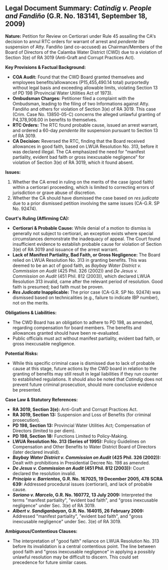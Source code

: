 ## Legal Document Summary: *Catindig v. People and Fandiño* (G.R. No. 183141, September 18, 2009)

**Nature:** Petition for Review on Certiorari under Rule 45 assailing the CA's decision to annul RTC orders for warrant of arrest and *pendente lite* suspension of Atty. Fandiño (and co-accused) as Chairman/Members of the Board of Directors of the Calamba Water District (CWD) due to a violation of Section 3(e) of RA 3019 (Anti-Graft and Corrupt Practices Act).

**Key Provisions & Factual Background:**
*   **COA Audit:** Found that the CWD Board granted themselves and employees benefits/allowances (P15,455,490.14 total) purportedly without legal basis and exceeding allowable limits, violating Section 13 of PD 198 (Provincial Water Utilities Act of 1973).
*   **Ombudsman Charges:** Petitioner filed a complaint with the Ombudsman, leading to the filing of two Informations against Atty. Fandiño and others for violation of Section 3(e) of RA 3019.  This case (Crim. Case No. 13850-05-C) concerns the alleged unlawful granting of P4,378,908.00 in benefits to themselves.
*   **RTC Orders:** The RTC found probable cause, issued an arrest warrant, and ordered a 60-day *pendente lite* suspension pursuant to Section 13 of RA 3019.
*   **CA Decision:** Reversed the RTC, finding that the Board received allowances in good faith, based on LWUA Resolution No. 313, before it was declared illegal. The CA emphasized the need for "manifest partiality, evident bad faith or gross inexcusable negligence" for violation of Section 3(e) of RA 3019, which it found absent.

**Issues:**

1.  Whether the CA erred in ruling on the merits of the case (good faith) within a certiorari proceeding, which is limited to correcting errors of jurisdiction or grave abuse of discretion.
2.  Whether the CA should have dismissed the case based on *res judicata* due to a prior dismissed petition involving the same issues (CA-G.R. SP No. 92474).

**Court's Ruling (Affirming CA):**

*   **Certiorari & Probable Cause:** While denial of a motion to dismiss is generally not subject to certiorari, an exception exists where special circumstances demonstrate the inadequacy of appeal. The Court found insufficient evidence to establish probable cause for violation of Section 3(e) of RA 3019 and issuance of the arrest warrant.
*   **Lack of Manifest Partiality, Bad Faith, or Gross Negligence:** The Board relied on LWUA Resolution No. 313 in granting benefits. This was deemed to be an act of good faith, as *Baybay Water District v. Commission on Audit* (425 Phil. 326 (2002)) and *De Jesus v. Commission on Audit* (451 Phil. 812 (2003)), which declared LWUA Resolution 313 invalid, came after the relevant period of resolution.  Good faith is presumed; bad faith must be proven.
*   ***Res Judicata* Inapplicable:** The prior case (CA-G.R. SP No. 92474) was dismissed based on technicalities (e.g., failure to indicate IBP number), not on the merits.

**Obligations & Liabilities:**

*   The CWD Board has an obligation to adhere to PD 198, as amended, regarding compensation for board members. The benefits and allowances granted should have been re-evaluated.
*   Public officials must act without manifest partiality, evident bad faith, or gross inexcusable negligence.

**Potential Risks:**

*   While this specific criminal case is dismissed due to lack of probable cause at this stage, future actions by the CWD board in relation to the granting of benefits may still result in legal liabilities if they run counter to established regulations. It should also be noted that *Catindig* does not prevent future criminal prosecution, should more conclusive evidence be presented.

**Case Law & Statutory References:**

*   **RA 3019, Section 3(e):** Anti-Graft and Corrupt Practices Act.
*   **RA 3019, Section 13:** Suspension and Loss of Benefits (for criminal prosecution).
*   **PD 198, Section 13:** Provincial Water Utilities Act; Compensation of Directors (limited to per diem).
*   **PD 198, Section 18:** Functions Limited to Policy-Making.
*   **LWUA Resolution No. 313 (Series of 1995):** Policy Guidelines on Compensation and Other Benefits to Water District Board of Directors (later declared invalid).
*   ***Baybay Water District v. Commission on Audit* (425 Phil. 326 (2002)):** Dealt with prohibitions in Presidential Decree No. 198 as amended.
*   ***De Jesus v. Commission on Audit* (451 Phil. 812 (2003)):** Court declared the resolution invalid.
*   ***Principio v. Barrientos*, G.R. No. 167025, 19 December 2005, 478 SCRA 639:** Addressed procedural issues (certiorari), and lack of probable cause.
*   ***Soriano v. Marcelo*, G.R. No. 160772, 13 July 2009:**  Interpreted the terms "manifest partiality", "evident bad faith", and "gross inexcusable negligence" under Sec. 3(e) of RA 3019.
*   ***Albert v. Sandiganbayan*, G.R. No. 164015, 26 February 2009:** Addressed "manifest partiality", "evident bad faith", and "gross inexcusable negligence" under Sec. 3(e) of RA 3019.

**Ambiguous/Contentious Clauses:**

*   The interpretation of "good faith" reliance on LWUA Resolution No. 313 before its invalidation is a central contentious point. The line between good faith and "gross inexcusable negligence" in applying a possibly unlawful resolution may be difficult to discern. This could set precedence for future similar cases.
